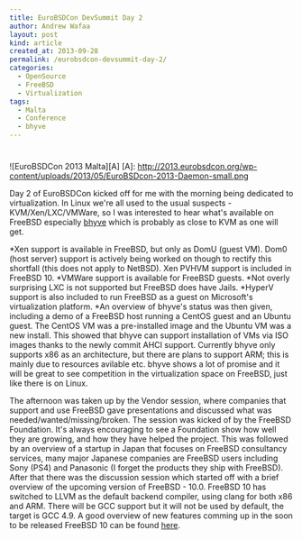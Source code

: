 ```yaml
---
title: EuroBSDCon DevSummit Day 2
author: Andrew Wafaa
layout: post
kind: article
created_at: 2013-09-28
permalink: /eurobsdcon-devsummit-day-2/
categories:
  - OpenSource
  - FreeBSD
  - Virtualization
tags:
  - Malta
  - Conference
  - bhyve
---
```

# 
![EuroBSDCon 2013 Malta][A]
 [A]: http://2013.eurobsdcon.org/wp-content/uploads/2013/05/EuroBSDcon-2013-Daemon-small.png

Day 2 of EuroBSDCon kicked off for me with the morning being dedicated to virtualization. In Linux we're all used to the usual suspects - KVM/Xen/LXC/VMWare, so I was interested to hear what's available on FreeBSD especially [bhyve][1] which is probably as close to KVM as one will get.

 [1]: http://bhyve.org/ "The BSD Hypervisor"

*Xen support is available in FreeBSD, but only as DomU (guest VM). Dom0 (host server) support is actively being worked on though to rectify this shortfall (this does not apply to NetBSD). Xen PVHVM support is included in FreeBSD 10. 
*VMWare support is available for FreeBSD guests. 
*Not overly surprising LXC is not supported but FreeBSD does have Jails. 
*HyperV support is also included to run FreeBSD as a guest on Microsoft's virtualization platform.
*An overview of bhyve's status was then given, including a demo of a FreeBSD host running a CentOS guest and an Ubuntu guest. The CentOS VM was a pre-installed image and the Ubuntu VM was a new install. This showed that bhyve can support installation of VMs via ISO images thanks to the newly commit AHCI support. Currently bhyve only supports x86 as an architecture, but there are plans to support ARM; this is mainly due to resources avilable etc. bhyve shows a lot of promise and it will be great to see competition in the virtualization space on FreeBSD, just like there is on Linux.

The afternoon was taken up by the Vendor session, where companies that support and use FreeBSD gave presentations and discussed what was needed/wanted/missing/broken. The session was kicked of by the FreeBSD Foundation. It's always encouraging to see a Foundation show how well they are growing, and how they have helped the project. This was followed by an overview of a startup in Japan that focuses on FreeBSD consultancy services, many major Japanese companies are FreeBSD users including Sony (PS4) and Panasonic (I forget the products they ship with FreeBSD). After that there was the discussion session which started off with a brief overview of the upcoming version of FreeBSD - 10.0. FreeBSD 10 has switched to LLVM as the default backend compiler, using clang for both x86 and ARM. There will be GCC support but it will not be used by default, the target is GCC 4.9. A good overview of new features comming up in the soon to be released FreeBSD 10 can be found [here][2].

 [2]: http://www.freebsdnews.net/2013/09/20/freebsd-10s-new-technologies-and-features/ "New features in FreeBSD 10"

